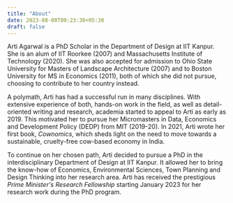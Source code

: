 ```yaml
---
title: "About"
date: 2023-08-08T00:23:38+05:30
draft: false
---
```

Arti Agarwal is a PhD Scholar in the Department of Design at IIT Kanpur. She is an alum of IIT Roorkee (2007) and Massachusetts Institute of Technology (2020). She was also accepted for admission to Ohio State University for Masters of Landscape Architecture (2007) and to Boston University for MS in Economics (2011), both of which she did not pursue, choosing to contribute to her country instead.

A polymath, Arti has had a successful run in many disciplines. With extensive experience of both, hands-on work in the field, as well as detail-oriented writing and research, academia started to appeal to Arti as early as 2019. This motivated her to pursue her Micromasters in Data, Economics and Development Policy (DEDP) from MIT (2019-20). In 2021, Arti wrote her first book, *Cownomics*, which sheds light on the need to move towards a sustainable, cruelty-free cow-based economy in India.


To continue on her chosen path, Arti decided to pursue a PhD in the interdisciplinary Department of Design at IIT Kanpur. It allowed her to bring the know-how of Economics, Environmental Sciences, Town Planning and Design Thinking into her research area. Arti has received the prestigious *Prime Minister's Research Fellowship* starting January 2023 for her research work during the PhD program.

